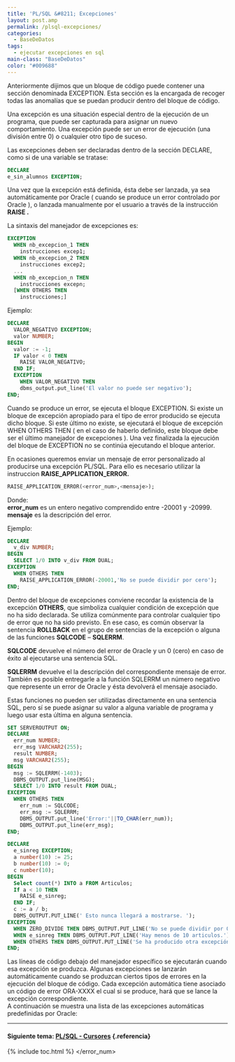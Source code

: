 ```yaml
---
title: 'PL/SQL &#8211; Excepciones'
layout: post.amp
permalink: /plsql-excepciones/
categories:
  - BaseDeDatos
tags:
  - ejecutar excepciones en sql
main-class: "BaseDeDatos"
color: "#009688"
---
```


<!--INFOLINKS_ON-->


Anteriormente dijimos que un bloque de código puede contener una sección denominada EXCEPTION. Esta sección es la encargada de recoger todas las anomalías que se puedan producir dentro del bloque de código.

Una excepción es una situación especial dentro de la ejecución de un programa, que puede ser capturada para asignar un nuevo comportamiento. Una excepción puede ser un error de ejecución (una división entre 0) o cualquier otro tipo de suceso.

Las excepciones deben ser declaradas dentro de la sección DECLARE, como si de una variable se tratase:  
<!--INFOLINKS_OFF-->

```sql
DECLARE
e_sin_alumnos EXCEPTION;

```


<!--ad-->
<!--INFOLINKS_ON-->


Una vez que la excepción está definida, ésta debe ser lanzada, ya sea automáticamente por Oracle ( cuando se produce un error controlado por Oracle ), o lanzada manualmente por el usuario a través de la instrucción **RAISE <excepci>.**

La sintaxis del manejador de excepciones es:<!--INFOLINKS_OFF-->

```sql
EXCEPTION
  WHEN nb_excepcion_1 THEN
    instrucciones excep1;
  WHEN nb_excepcion_2 THEN
    instrucciones excep2;
  ...
  WHEN nb_excepcion_n THEN
    instrucciones excepn;
  [WHEN OTHERS THEN
    instrucciones;]

```

Ejemplo:

```sql
DECLARE
  VALOR_NEGATIVO EXCEPTION;
  valor NUMBER;
BEGIN
  valor := -1;
  IF valor < 0 THEN
    RAISE VALOR_NEGATIVO;
  END IF;
  EXCEPTION
    WHEN VALOR_NEGATIVO THEN
    dbms_output.put_line('El valor no puede ser negativo');
END;

```

<!--INFOLINKS_ON-->


Cuando se produce un error, se ejecuta el bloque EXCEPTION. Si existe un bloque de excepción apropiado para el tipo de error producido se ejecuta dicho bloque. Si este último no existe, se ejecutará el bloque de excepción WHEN OTHERS THEN ( en el caso de haberlo definido, este bloque debe ser el último manejador de excepciones ). Una vez finalizada la ejecución del bloque de EXCEPTION no se continúa ejecutando el bloque anterior.

En ocasiones queremos enviar un mensaje de error personalizado al producirse una excepción PL/SQL. Para ello es necesario utilizar la instruccion **RAISE\_APPLICATION\_ERROR.**  
<!--INFOLINKS_OFF-->

```sql
RAISE_APPLICATION_ERROR(<error_num>,<mensaje>);
```

<!--INFOLINKS_ON-->


Donde:  
**error_num** es un entero negativo comprendido entre -20001 y -20999.  
**mensaje** es la descripción del error.

Ejemplo:  

<!--INFOLINKS_OFF-->

```sql
DECLARE
  v_div NUMBER;
BEGIN
  SELECT 1/0 INTO v_div FROM DUAL;
EXCEPTION
  WHEN OTHERS THEN
    RAISE_APPLICATION_ERROR(-20001,'No se puede dividir por cero');
END;

```

<!--INFOLINKS_ON-->


Dentro del bloque de excepciones conviene recordar la existencia de la excepción **OTHERS**, que simboliza cualquier condición de excepción que no ha sido declarada. Se utiliza comúnmente para controlar cualquier tipo de error que no ha sido previsto. En ese caso, es común observar la sentencia **ROLLBACK** en el grupo de sentencias de la excepción o alguna de las funciones **SQLCODE** – **SQLERRM**.

**SQLCODE** devuelve el número del error de Oracle y un 0 (cero) en caso de éxito al ejecutarse una sentencia SQL.

**SQLERRM** devuelve el la descripción del correspondiente mensaje de error. También es posible entregarle a la función SQLERRM un número negativo que represente un error de Oracle y ésta devolverá el mensaje asociado.

Estas funciones no pueden ser utilizadas directamente en una sentencia SQL, pero sí se puede asignar su valor a alguna variable de programa y luego usar esta última en alguna sentencia.  
<!--INFOLINKS_OFF-->

```sql
SET SERVEROUTPUT ON;
DECLARE
  err_num NUMBER;
  err_msg VARCHAR2(255);
  result NUMBER;
  msg VARCHAR2(255);
BEGIN
  msg := SQLERRM(-1403);
  DBMS_OUTPUT.put_line(MSG);
  SELECT 1/0 INTO result FROM DUAL;
EXCEPTION
  WHEN OTHERS THEN
    err_num := SQLCODE;
    err_msg := SQLERRM;
    DBMS_OUTPUT.put_line('Error:'||TO_CHAR(err_num));
    DBMS_OUTPUT.put_line(err_msg);
END;

```



```sql
DECLARE
  e_sinreg EXCEPTION;
  a number(10) := 25;
  b number(10) := 0;
  c number(10);
BEGIN
  Select count(*) INTO a FROM Articulos;
  If a < 10 THEN
    RAISE e_sinreg;
  END IF;
  c := a / b;
  DBMS_OUTPUT.PUT_LINE(' Esto nunca llegará a mostrarse. ');
EXCEPTION
  WHEN ZERO_DIVIDE THEN DBMS_OUTPUT.PUT_LINE('No se puede dividir por 0');
  WHEN e_sinreg THEN DBMS_OUTPUT.PUT_LINE('Hay menos de 10 articulos.');
  WHEN OTHERS THEN DBMS_OUTPUT.PUT_LINE('Se ha producido otra excepción.');
END;

```

<!--INFOLINKS_ON-->


Las líneas de código debajo del manejador específico se ejecutarán cuando esa excepción se produzca. Algunas excepciones se lanzarán automáticamente cuando se produzcan ciertos tipos de errores en la ejecución del bloque de código. Cada excepción automática tiene asociado un código de error ORA-XXXX el cual si se produce, hará que se lance la excepción correspondiente.  
A continuación se muestra una lista de las excepciones automáticas predefinidas por Oracle:

<div class="separator" style="clear: both; text-align: center;">
<a href="https://2.bp.blogspot.com/_IlK2pNFFgGM/TUWDM6WfCxI/AAAAAAAAATM/0b1NleX1IY4/s1600/image.0WG9PV" imageanchor="1" style="margin-left:1em; margin-right:1em"><amp-img on="tap:lightbox1" role="button" tabindex="0" layout="responsive"  height="262" width="294" alt="Tabla errores oracle" title="Tabla errores oracle" src="https://2.bp.blogspot.com/_IlK2pNFFgGM/TUWDM6WfCxI/AAAAAAAAATM/0b1NleX1IY4/s320/image.0WG9PV" /></a>
</div>
<!--INFOLINKS_OFF-->

* * *

#### Siguiente tema: [PL/SQL - Cursores][1] {.referencia}



 [1]: https://elbauldelprogramador.com/plsql-cursores/

{% include toc.html %}
</mensaje></error_num></excepci>
